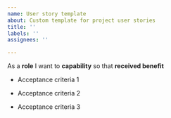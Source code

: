 ```yaml
---
name: User story template
about: Custom template for project user stories
title: ''
labels: ''
assignees: ''

---
```


As a **role** I want to **capability** so that **received benefit**

- Acceptance criteria 1

- Acceptance criteria 2

- Acceptance criteria 3
